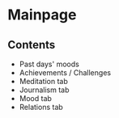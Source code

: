 # Mainpage
## Contents
- Past days' moods
- Achievements / Challenges
- Meditation tab
- Journalism tab
- Mood tab
- Relations tab
